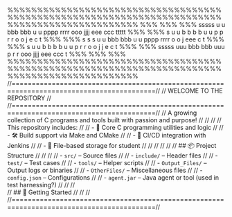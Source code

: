 %%%%%%%%%%%%%%%%%%%%%%%%%%%%%%%%%%%%%%%%%%%%%%%%%%%%%%%%%%%%%%%%%%%%%%%%%%%%%%%%%%%%%%%%%%%%%%
%%%											   %%%
%%%	sssss  u   u  bbb   bbb   u   u    pppp   rrrr    ooo   jjjj  eee   ccc   ttttt	   %%%
%%%	s      u   u  b  b  b  b  u   u    p   p  r   r  o   o     j  e     c       t	   %%%
%%%	s s s  u   u  bbb   bbb   u   u    pppp   rrrr   o   o     j  eee   c       t	   %%%
%%%	    s  u   u  b  b  b  b  u   u    p      r  r   o   o  j  j  e     c       t	   %%%
%%%	sssss   uuu   bbb   bbb    uuu     p      r   r   ooo   jjjj  eee   ccc     t	   %%%
%%%											   %%%
%%%%%%%%%%%%%%%%%%%%%%%%%%%%%%%%%%%%%%%%%%%%%%%%%%%%%%%%%%%%%%%%%%%%%%%%%%%%%%%%%%%%%%%%%%%%%%
//==========================================================================================//
// 				WELCOME TO THE REPOSITORY 				    //
//==========================================================================================//
// A growing collection of C programs and tools built with passion and purpose!		    //
//											    //
// This repository includes:								    //
// - 🧠 Core C programming utilities and logic						    //
// - 🛠️ Build support via Make and CMake						    //
// - 🔄 CI/CD integration with Jenkins							    //
// - 📂 File-based storage for student							    //
//											    //
//											    //
// ## 📦 Project Structure								    //
//											    //
// - `src/` – Source files								    //
// - `include/` – Header files								    //
// - `test/` – Test cases								    //
// - `tools/` – Helper scripts								    //
// - `Output_Files/` – Output logs or binaries						    //
// - `OtherFiles/` – Miscellaneous files						    //
// - `config.json` – Configurations							    //
// - `agent.jar` – Java agent or tool (used in test harnessing?)			    //
//											    //		
// ## 🚀 Getting Started							            //
//											    //
//==========================================================================================//


